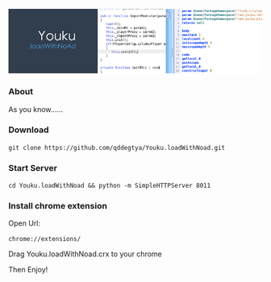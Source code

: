 ![Youku.loadWithNoad](./noad.jpg)

### About
As you know......

### Download

```
git clone https://github.com/qddegtya/Youku.loadWithNoad.git
```

### Start Server 

```
cd Youku.loadWithNoad && python -m SimpleHTTPServer 8011
```

### Install chrome extension

Open Url:

```
chrome://extensions/
```

Drag Youku.loadWithNoad.crx to your chrome

Then Enjoy!
